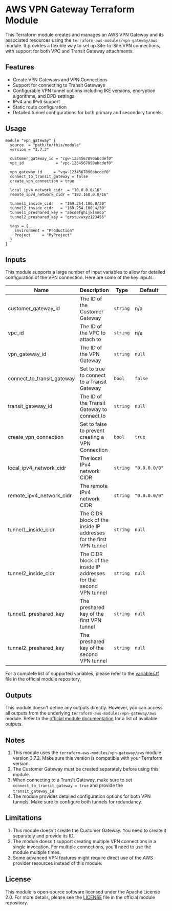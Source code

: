 # AWS VPN Gateway Terraform Module

This Terraform module creates and manages an AWS VPN Gateway and its associated resources using the `terraform-aws-modules/vpn-gateway/aws` module. It provides a flexible way to set up Site-to-Site VPN connections, with support for both VPC and Transit Gateway attachments.

## Features

- Create VPN Gateways and VPN Connections
- Support for connecting to Transit Gateways
- Configurable VPN tunnel options including IKE versions, encryption algorithms, and DPD settings
- IPv4 and IPv6 support
- Static route configuration
- Detailed tunnel configurations for both primary and secondary tunnels

## Usage

```hcl
module "vpn_gateway" {
  source  = "path/to/this/module"
  version = "3.7.2"

  customer_gateway_id = "cgw-1234567890abcdef0"
  vpc_id              = "vpc-1234567890abcdef0"

  vpn_gateway_id     = "vgw-1234567890abcdef0"
  connect_to_transit_gateway = false
  create_vpn_connection = true

  local_ipv4_network_cidr  = "10.0.0.0/16"
  remote_ipv4_network_cidr = "192.168.0.0/16"

  tunnel1_inside_cidr   = "169.254.100.0/30"
  tunnel2_inside_cidr   = "169.254.100.4/30"
  tunnel1_preshared_key = "abcdefghijklmnop"
  tunnel2_preshared_key = "qrstuvwxyz123456"

  tags = {
    Environment = "Production"
    Project     = "MyProject"
  }
}
```

## Inputs

This module supports a large number of input variables to allow for detailed configuration of the VPN connection. Here are some of the key inputs:

| Name | Description | Type | Default | Required |
|------|-------------|------|---------|:--------:|
| customer_gateway_id | The ID of the Customer Gateway | `string` | n/a | yes |
| vpc_id | The ID of the VPC to attach to | `string` | n/a | yes |
| vpn_gateway_id | The ID of the VPN Gateway | `string` | `null` | no |
| connect_to_transit_gateway | Set to true to connect to a Transit Gateway | `bool` | `false` | no |
| transit_gateway_id | The ID of the Transit Gateway to connect to | `string` | `null` | no |
| create_vpn_connection | Set to false to prevent creating a VPN Connection | `bool` | `true` | no |
| local_ipv4_network_cidr | The local IPv4 network CIDR | `string` | `"0.0.0.0/0"` | no |
| remote_ipv4_network_cidr | The remote IPv4 network CIDR | `string` | `"0.0.0.0/0"` | no |
| tunnel1_inside_cidr | The CIDR block of the inside IP addresses for the first VPN tunnel | `string` | `null` | no |
| tunnel2_inside_cidr | The CIDR block of the inside IP addresses for the second VPN tunnel | `string` | `null` | no |
| tunnel1_preshared_key | The preshared key of the first VPN tunnel | `string` | `null` | no |
| tunnel2_preshared_key | The preshared key of the second VPN tunnel | `string` | `null` | no |

For a complete list of supported variables, please refer to the [variables.tf](https://github.com/terraform-aws-modules/terraform-aws-vpn-gateway/blob/master/variables.tf) file in the official module repository.

## Outputs

This module doesn't define any outputs directly. However, you can access all outputs from the underlying `terraform-aws-modules/vpn-gateway/aws` module. Refer to the [official module documentation](https://registry.terraform.io/modules/terraform-aws-modules/vpn-gateway/aws/latest?tab=outputs) for a list of available outputs.

## Notes

1. This module uses the `terraform-aws-modules/vpn-gateway/aws` module version 3.7.2. Make sure this version is compatible with your Terraform version.
2. The Customer Gateway must be created separately before using this module.
3. When connecting to a Transit Gateway, make sure to set `connect_to_transit_gateway = true` and provide the `transit_gateway_id`.
4. The module provides detailed configuration options for both VPN tunnels. Make sure to configure both tunnels for redundancy.

## Limitations

1. This module doesn't create the Customer Gateway. You need to create it separately and provide its ID.
2. The module doesn't support creating multiple VPN connections in a single invocation. For multiple connections, you'll need to use the module multiple times.
3. Some advanced VPN features might require direct use of the AWS provider resources instead of this module.

## License

This module is open-source software licensed under the Apache License 2.0. For more details, please see the [LICENSE](https://github.com/terraform-aws-modules/terraform-aws-vpn-gateway/blob/master/LICENSE) file in the official module repository.